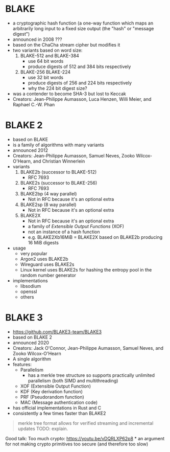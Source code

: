 # BLAKE

- a cryptographic hash function (a one-way function which maps an arbitrarily
  long input to a fixed size output (the "hash" or "message digest")
- announced in 2008 ???
- based on the ChaCha stream cipher but modifies it
- two variants based on word size:
    1. BLAKE-512 and BLAKE-384
        - use 64 bit words
        - produce digests of 512 and 384 bits respectively
    1. BLAKE-256 BLAKE-224
        - use 32 bit words
        - produce digests of 256 and 224 bits respectively
        - why the 224 bit digest size?
- was a contender to become SHA-3 but lost to Keccak
- Creators: Jean-Philippe Aumasson, Luca Henzen, Willi Meier, and Raphael C.-W.
  Phan

# BLAKE 2

- based on BLAKE
- is a family of algorithms with many variants
- announced 2012
- Creators: Jean-Philippe Aumasson, Samuel Neves, Zooko Wilcox-O'Hearn, and
  Christian Winnerlein
- variants
    1. BLAKE2b (successor to BLAKE-512)
        - RFC 7693
    1. BLAKE2s (successor to BLAKE-256)
        - RFC 7693
    1. BLAKE2bp (4 way parallel)
        - Not in RFC because it's an optional extra
    1. BLAKE2sp (8 way parallel)
        - Not in RFC because it's an optional extra
    1. BLAKE2X
        - Not in RFC because it's an optional extra
        - a family of _Extensible Output Functions_ (XOF)
        - not an instance of a hash function
        - e.g. BLAKE2Xb16MiB = BLAKE2X based on BLAKE2b producing 16 MiB digests
- usage
    - very popular
    - Argon2 uses BLAKE2b
    - Wireguard uses BLAKE2s
    - Linux kernel uses BLAKE2s for hashing the entropy pool in the random
      number generator
- implementations
    - libsodium
    - openssl
    - others

# BLAKE 3

- https://github.com/BLAKE3-team/BLAKE3
- based on BLAKE 2
- announced 2020
- Creators: Jack O'Connor, Jean-Philippe Aumasson, Samuel Neves, and Zooko
  Wilcox-O'Hearn
- A single algorithm
- features:
    - Parallelism
        - has a merkle tree structure so supports practically unlimited
          parallelism (both SIMD and multithreading)
    - XOF (Extensible Output Function)
    - KDF (Key derivation function)
    - PRF (Pseudorandom function)
    - MAC (Message authentication code)
- has official implementations in Rust and C
- consistently a few times faster than BLAKE2

> merkle tree format allows for verified streaming and incremental updates TODO:
> explain.

Good talk: Too much crypto: https://youtu.be/vDQRLXP62p8 \* an argument for not
making crypto primitives too secure (and therefore too slow)
